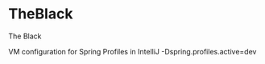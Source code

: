 # TheBlack
The Black


VM configuration for Spring Profiles in IntelliJ
-Dspring.profiles.active=dev
